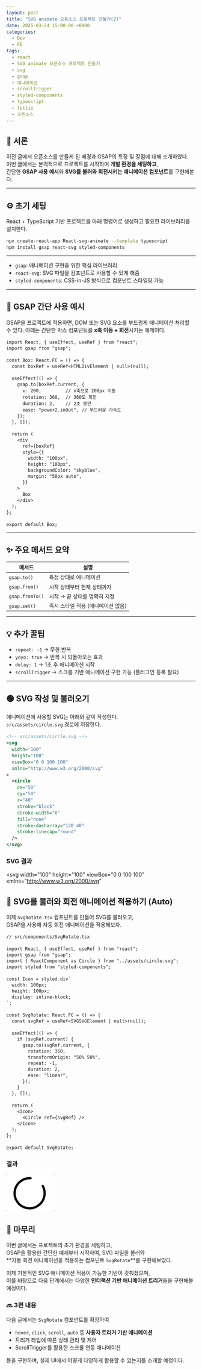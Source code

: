 ```yaml
---
layout: post
title: "SVG animate 오픈소스 프로젝트 만들기(2)"
date: 2025-03-24 15:00:00 +0900
categories:
  - Dev
  - FE
tags:
  - react
  - SVG animate 오픈소스 프로젝트 만들기
  - svg
  - gsap
  - 애니메이션
  - scrolltrigger
  - styled-components
  - typescript
  - lottie
  - 오픈소스
---
```


## 📝 서론
이전 글에서 오픈소스를 만들게 된 배경과 GSAP의 특징 및 장점에 대해 소개하였다.  
이번 글에서는 본격적으로 프로젝트를 시작하며 **개발 환경을 세팅하고**,  
간단한 **GSAP 사용 예시**와 **SVG를 불러와 회전시키는 애니메이션 컴포넌트**를 구현해본다.

---

## ⚙️ 초기 세팅

React + TypeScript 기반 프로젝트를 아래 명령어로 생성하고 필요한 라이브러리를 설치한다.

```bash
npx create-react-app React-svg-animate --template typescript
npm install gsap react-svg styled-components
```
---
- `gsap`: 애니메이션 구현을 위한 핵심 라이브러리
- `react-svg`: SVG 파일을 컴포넌트로 사용할 수 있게 해줌
- `styled-components`: CSS-in-JS 방식으로 컴포넌트 스타일링 가능
---
## 🚀 GSAP 간단 사용 예시
GSAP을 프로젝트에 적용하면, DOM 또는 SVG 요소를 부드럽게 애니메이션 처리할 수 있다.
아래는 간단한 박스 컴포넌트를 **x축 이동 + 회전**시키는 예제이다.

```tsx
import React, { useEffect, useRef } from "react";
import gsap from "gsap";

const Box: React.FC = () => {
  const boxRef = useRef<HTMLDivElement | null>(null);

  useEffect(() => {
    gsap.to(boxRef.current, {
      x: 200,         // x축으로 200px 이동
      rotation: 360,  // 360도 회전
      duration: 2,    // 2초 동안
      ease: "power2.inOut", // 부드러운 가속도
    });
  }, []);

  return (
    <div
      ref={boxRef}
      style={{
        width: "100px",
        height: "100px",
        backgroundColor: "skyblue",
        margin: "50px auto",
      }}
    >
      Box
    </div>
  );
};

export default Box;
```
---
## ✨ 주요 메서드 요약

| 메서드          | 설명                               |
| --------------- | ---------------------------------- |
| `gsap.to()`     | 특정 상태로 애니메이션             |
| `gsap.from()`   | 시작 상태부터 현재 상태까지        |
| `gsap.fromTo()` | 시작 → 끝 상태를 명확히 지정       |
| `gsap.set()`    | 즉시 스타일 적용 (애니메이션 없음) |

---

## 💡 추가 꿀팁

- `repeat: -1` → 무한 반복  
- `yoyo: true` → 반복 시 되돌아오는 효과  
- `delay: 1` → 1초 후 애니메이션 시작  
- `scrollTrigger` → 스크롤 기반 애니메이션 구현 가능 (플러그인 등록 필요)

---

## 🟢 SVG 작성 및 불러오기

애니메이션에 사용할 SVG는 아래와 같이 작성한다.  
`src/assets/circle.svg` 경로에 저장한다.

```xml
<!-- src/assets/circle.svg -->
<svg
  width="100"
  height="100"
  viewBox="0 0 100 100"
  xmlns="http://www.w3.org/2000/svg"
>
  <circle
    cx="50"
    cy="50"
    r="40"
    stroke="black"
    stroke-width="6"
    fill="none"
    stroke-dasharray="120 40"
    stroke-linecap="round"
  />
</svg>
```
### SVG 결과

<svg
  width="100"
  height="100"
  viewBox="0 0 100 100"
  xmlns="http://www.w3.org/2000/svg"
>
  <!-- 불균형한 stroke-dasharray로 끊긴 원 -->
  <circle
    cx="50"
    cy="50"
    r="40"
    stroke="black"
    stroke-width="6"
    fill="none"
    stroke-dasharray="120 40"
    stroke-linecap="round"
  />
</svg>
---
## 🔄 SVG를 불러와 회전 애니메이션 적용하기 (Auto)

이제 `SvgRotate.tsx` 컴포넌트를 만들어 SVG를 불러오고,  
GSAP을 사용해 자동 회전 애니메이션을 적용해보자.

```tsx
// src/components/SvgRotate.tsx

import React, { useEffect, useRef } from "react";
import gsap from "gsap";
import { ReactComponent as Circle } from "../assets/circle.svg";
import styled from "styled-components";

const Icon = styled.div`
  width: 100px;
  height: 100px;
  display: inline-block;
`;

const SvgRotate: React.FC = () => {
  const svgRef = useRef<SVGSVGElement | null>(null);

  useEffect(() => {
    if (svgRef.current) {
      gsap.to(svgRef.current, {
        rotation: 360,
        transformOrigin: "50% 50%",
        repeat: -1,
        duration: 2,
        ease: "linear",
      });
    }
  }, []);

  return (
    <Icon>
      <Circle ref={svgRef} />
    </Icon>
  );
};

export default SvgRotate;
```
### 결과
![Rotate auto](/assets/img/rotateautogif.gif)

## 🏁 마무리

이번 글에서는 프로젝트의 초기 환경을 세팅하고,  
GSAP을 활용한 간단한 예제부터 시작하여, SVG 파일을 불러와  
**자동 회전 애니메이션을 적용하는 컴포넌트 `SvgRotate`**를 구현해보았다.

이제 기본적인 SVG 애니메이션 적용이 가능한 기반이 갖춰졌으며,  
이를 바탕으로 다음 단계에서는 다양한 **인터랙션 기반 애니메이션 트리거**들을 구현해볼 예정이다.

### 🔜 3편 내용
다음 글에서는 `SvgRotate` 컴포넌트를 확장하여  
- `hover`, `click`, `scroll`, `auto` 등 **사용자 트리거 기반 애니메이션**
- 트리거 타입에 따른 상태 관리 및 제어
- ScrollTrigger를 활용한 스크롤 연동 애니메이션

등을 구현하며, 실제 UI에서 어떻게 다양하게 활용할 수 있는지를 소개할 예정이다.